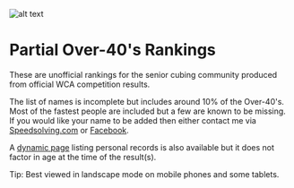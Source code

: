![alt text](img/logo.jpg "logo")

# Partial Over-40's Rankings

These are unofficial rankings for the senior cubing community produced from official WCA competition results.

The list of names is incomplete but includes around 10% of the Over-40's. Most of the fastest people are included but a few are known to be missing. If you would like your name to be added then either contact me via [Speedsolving.com](https://www.speedsolving.com/forum/members/logiqx.17180/) or [Facebook](https://www.facebook.com/michael.george.545).

A [dynamic page](https://jonatanklosko.github.io/rankings/#/rankings/show?name=Over%2040's%20-%20Personal%20Records&wcaids=) listing personal records is also available but it does not factor in age at the time of the result(s).

Tip: Best viewed in landscape mode on mobile phones and some tablets.

